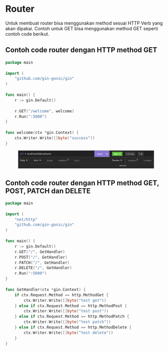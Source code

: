 # Router

Untuk membuat router bisa menggunakan method sesuai HTTP Verb yang akan dipakai. Contoh untuk GET bisa menggunakan method GET seperti contoh code berikut.

## Contoh code router dengan HTTP method GET

```go
package main

import (
	"github.com/gin-gonic/gin"
)

func main() {
	r := gin.Default()

	r.GET("/welcome", welcome)
	r.Run(":5000")
}

func welcome(ctx *gin.Context) {
	ctx.Writer.Write([]byte("success"))
}
```

<figure><img src="../.gitbook/assets/1 (2) (1) (1).png" alt=""><figcaption></figcaption></figure>

## Contoh code router dengan HTTP method GET, POST, PATCH dan DELETE

```go
package main

import (
	"net/http"
	"github.com/gin-gonic/gin"
)

func main() {
	r := gin.Default()
	r.GET("/", GetHandler)
	r.POST("/", GetHandler)
	r.PATCH("/", GetHandler)
	r.DELETE("/", GetHandler)
	r.Run(":5000")
}

func GetHandler(ctx *gin.Context) {
	if ctx.Request.Method == http.MethodGet {
		ctx.Writer.Write([]byte("test get"))
	} else if ctx.Request.Method == http.MethodPost {
		ctx.Writer.Write([]byte("test post"))
	} else if ctx.Request.Method == http.MethodPatch {
		ctx.Writer.Write([]byte("test patch"))
	} else if ctx.Request.Method == http.MethodDelete {
		ctx.Writer.Write([]byte("test delete"))
	}
}
```
